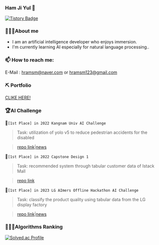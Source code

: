 ### Ham Ji Yul 👋
[![Tistory Badge](https://img.shields.io/badge/Tech%20Blog-555263?style=flat&logoColor=white)]("[https://cocoon1787.tistory.com](https://acidic-silence-606.notion.site/4213c3e3c58a4c4cbb60d2f2753e0321)/)
<!--
**YUL-git/YUL-git** is a ✨ _special_ ✨ repository because its `README.md` (this file) appears on your GitHub profile.

Here are some ideas to get you started:

- 🔭 I’m currently working on ...
- 🌱 I’m currently learning ...
- 👯 I’m looking to collaborate on ...
- 🤔 I’m looking for help with ...
- 💬 Ask me about ...
- 📫 How to reach me: ...
- 😄 Pronouns: ...
- ⚡ Fun fact: ...
-->
### 💁🏻‍♂️About me
* I am an artificial intelligence developer who enjoys immersion.
* I'm currently learning AI especially for natural language processing..

### 📫 How to reach me:
E-Mail : hramsm@naver.com or hramsm123@gmail.com

### ⛏️ Portfolio
[CLIKE HERE!](https://acidic-silence-606.notion.site/4213c3e3c58a4c4cbb60d2f2753e0321)

### 🏆AI Challenge
🥇`[1st Place] in 2022 Kangnam Univ AI Challenge`
>Task: utilization of yolo v5 to reduce pedestrian accidents for the disabled

>[repo link](https://github.com/YUL-git/Python-Vision)|[news](https://ace.kangnam.ac.kr/menu/board/info/f3a3bfbbc5715e4180657f71177d8bcf.do?scrtWrtiYn=false&encMenuSeq=5a1dc776d71dae825ed365be75187a1e&encMenuBoardSeq=d5e08d8b9aee4051aecbcd81986670b8)

🥇`[1st Place] in 2022 Capstone Design 1`
>Task: recommended system through tabular customer data of Istack Mall

>[repo link](https://github.com/YUL-git/Python-Recommandation)

🥇`[1st Place] in 2023 LG AImers Offline Hackathon AI Challenge`
>Task: classify the product quality using tabular data from the LG display factory

>[repo link](https://github.com/YUL-git/2023-LG-DISPLAY-Quality-Classification-1st-place-Solution)|[news]()

### 👨🏻‍💻Algorithms Ranking
[![Solved.ac Profile](http://mazassumnida.wtf/api/v2/generate_badge?boj=hramsm)](https://solved.ac/hramsm/)
